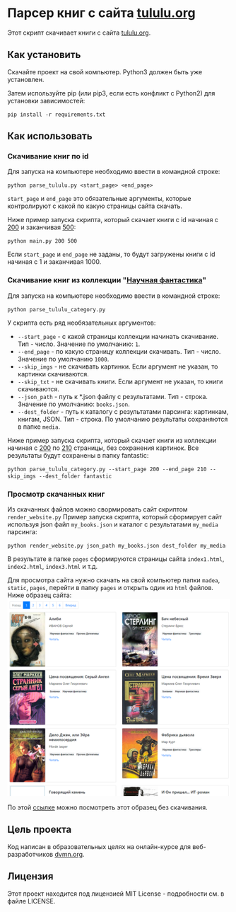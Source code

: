 # Парсер книг с сайта [tululu.org](https://tululu.org/)
Этот скрипт скачивает книги с сайта [tululu.org](https://tululu.org/).

## Как установить
Скачайте проект на свой компьютер. Python3 должен быть уже установлен. 

Затем используйте pip (или pip3, если есть конфликт с Python2) для установки зависимостей:
```
pip install -r requirements.txt
```
## Как использовать
### Скачивание книг по id
Для запуска на компьютере необходимо ввести в командной строке:
```
python parse_tululu.py <start_page> <end_page>
```
`start_page` и `end_page` это обязательные аргументы, которые контролируют с какой по какую страницы сайта скачать.

Ниже пример запуска скрипта, который скачает книги c id начиная с [200](https://tululu.org/b200/) и заканчивая [500](https://tululu.org/b500/):
```
python main.py 200 500
```
Если `start_page` и `end_page` не заданы, то будут загружены книги с id начиная с 1 и заканчивая 1000.

### Скачивание книг из коллекции "[Научная фантастика](https://tululu.org/l55/)"
Для запуска на компьютере необходимо ввести в командной строке:
```
python parse_tululu_category.py
```
У скрипта есть ряд необязательных аргументов:
* `--start_page` - с какой страницы коллекции начинать скачивание. Тип - число. Значение по умолчанию: `1`.
* `--end_page` - по какую страницу коллекции скачивать. Тип - число. Значение по умолчанию `1000`.
* `--skip_imgs` - не скачивать картинки. Если аргумент не указан, то картинки скачиваются.
* `--skip_txt` - не скачивать книги. Если аргумент не указан, то книги скачиваются.
* `--json_path` - путь к *.json файлу с результатами. Тип - строка. Значение по умолчанию: `books.json`.
* `--dest_folder` - путь к каталогу с результатами парсинга: картинкам, книгам, JSON. Тип - строка. По умолчанию результаты сохраняются в папке `media`.

Ниже пример запуска скрипта, который скачает книги из коллекции начиная с [200](https://tululu.org/l55/200) по [210](https://tululu.org/l55/210) страницы, без сохранения картинок.
Все результаты будут сохранены в папку fantastic:
```
python parse_tululu_category.py --start_page 200 --end_page 210 --skip_imgs --dest_folder fantastic

```
### Просмотр скачанных книг
Из скачанных файлов можно свормировать сайт скриптом `render_website.py`
Пример запуска скрипта, который сформирует сайт используя json файл  `my_books.json` и каталог с результатами `my_media` парсинга:
```
python render_website.py json_path my_books.json dest_folder my_media
```
В результате в папке `pages` сформируются страницы сайта `index1.html`, `index2.html`, `index3.html` и т.д.

Для просмотра сайта нужно скачать на свой компьютер папки `madea`, `static`, `pages`, перейти в папку `pages` и открыть один из `html` файлов.
Ниже образец сайта:
![img.png](img.png)

По этой [ссылке](https://petrovskydv.github.io/parse_library/pages/index1.html) можно посмотреть этот образец без скачивания.

## Цель проекта
Код написан в образовательных целях на онлайн-курсе для веб-разработчиков [dvmn.org](https://dvmn.org/).

## Лицензия

Этот проект находится под лицензией MIT License - подробности см. в файле LICENSE.